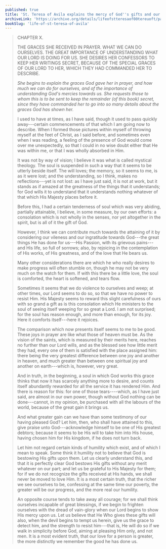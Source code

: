```yaml
---
published: true
title: 'St. Teresa of Avila explains the mercy of God''s gifts and our true humility in admitting them'
archiveLink: 'https://archive.org/details/lifeofstteresaof00tereuoft/page/70?view=theater'
bookSlug: 'life-of-st-teresa-of-avila'
---
```


> CHAPTER X.
>
> THE GRACES SHE RECEIVED IN PRAYER. WHAT WE CAN DO OURSELVES. THE GREAT IMPORTANCE OF UNDERSTANDING WHAT OUR LORD IS DOING FOR US. SHE DESIRES HER CONFESSORS TO KEEP HER WRITINGS SECRET, BECAUSE OF THE SPECIAL GRACES OF OUR LORD TO HER, WHICH THEY HAD COMMANDED HER TO DESCRIBE.
>
> *She begins to explain the graces God gave her in prayer, and how much we can do for ourselves, and of the importance of understanding God's mercies towards us. She requests those to whom this is to be sent to keep the remainder (of this book) secret, since they have commanded her to go into so many details about the graces God has shown her.*
>
> I used to have at times, as I have said, though it used to pass quickly away---certain commencements of that which I am going now to describe. When I formed those pictures within myself of throwing myself at the feet of Christ, as I said before, and sometimes even when I was reading, a feeling of the presence of God would come over me unexpectedly, so that I could in no wise doubt either that He was within me, or that I was wholly absorbed in Him.
> 
> It was not by way of vision; I believe it was what is called mystical theology. The soul is suspended in such a way that it seems to be utterly beside itself. The will loves; the memory, so it seems to me, is as it were lost; and the understanding, so I think, makes no reflections---yet is not lost: as I have just said, it is not at work, but it stands as if amazed at the greatness of the things that it understands; for God wills it to understand that it understands nothing whatever of that which His Majesty places before it.
>
> Before this, I had a certain tenderness of soul which was very abiding, partially attainable, I believe, in some measure, by our own efforts: a consolation which is not wholly in the senses, nor yet altogether in the spirit, but is all of it the gift of God.
> 
> However, I think we can contribute much towards the attaining of it by considering our vileness and our ingratitude towards God---the great things He has done for us---His Passion, with its grievous pains---and His life, so full of sorrows; also, by rejoicing in the contemplation of His works, of His greatness, and of the love that He bears us.
> 
> Many other considerations there are which he who really desires to make progress will often stumble on, though he may not be very much on the watch for them. If with this there be a little love, the soul is comforted, the heart is softened, and tears flow.
> 
> Sometimes it seems that we do violence to ourselves and weep; at other times, our Lord seems to do so, so that we have no power to resist Him. His Majesty seems to reward this slight carefulness of ours with so grand a gift as is this consolation which He ministers to the soul of seeing itself weeping for so great a Lord. I am not surprised; for the soul has reason enough, and more than enough, for its joy. Here it comforts itself---here it rejoices.
>
> The comparison which now presents itself seems to me to be good. These joys in prayer are like what those of heaven must be. As the vision of the saints, which is measured by their merits here, reaches no further than our Lord wills, and as the blessed see how little merit they had, every one of them is satisfied with the place assigned him: there being the very greatest difference between one joy and another in heaven, and much greater than between one spiritual joy and another on earth---which is, however, very great.
> 
> And in truth, in the beginning, a soul in which God works this grace thinks that now it has scarcely anything more to desire, and counts itself abundantly rewarded for all the service it has rendered Him. And there is reason for this: for one of those tears----which, as I have just said, are almost in our own power, though without God nothing can be done---cannot, in my opinion, be purchased with all the labours of the world, because of the great gain it brings us.
> 
> And what greater gain can we have than some testimony of our having pleased God? Let him, then, who shall have attained to this, give praise unto God---acknowledge himself to be one of His greatest debtors; because it seems to be His will to take him into His house, having chosen him for His kingdom, if he does not turn back.
>
> Let him not regard certain kinds of humility which exist, and of which I mean to speak. Some think it humility not to believe that God is bestowing His gifts upon them. Let us clearly understand this, and that it is perfectly clear God bestows His gifts without any merit whatever on our part; and let us be grateful to His Majesty for them; for if we do not recognize the gifts received at His hands, we shall never be moved to love Him. It is a most certain truth, that the richer we see ourselves to be, confessing at the same time our poverty, the greater will be our progress, and the more real our humility.
>
> An opposite course tends to take away all courage; for we shall think ourselves incapable of great blessings, if we begin to frighten ourselves with the dread of vain-glory when our Lord begins to show His mercy upon us. Let us believe that He Who gives these gifts will also, when the devil begins to tempt us herein, give us the grace to detect him, and the strength to resist him---that is, He will do so if we walk in simplicity before God, aiming at pleasing Him only, and not men. It is a most evident truth, that our love for a person is greater, the more distinctly we remember the good he has done us.
